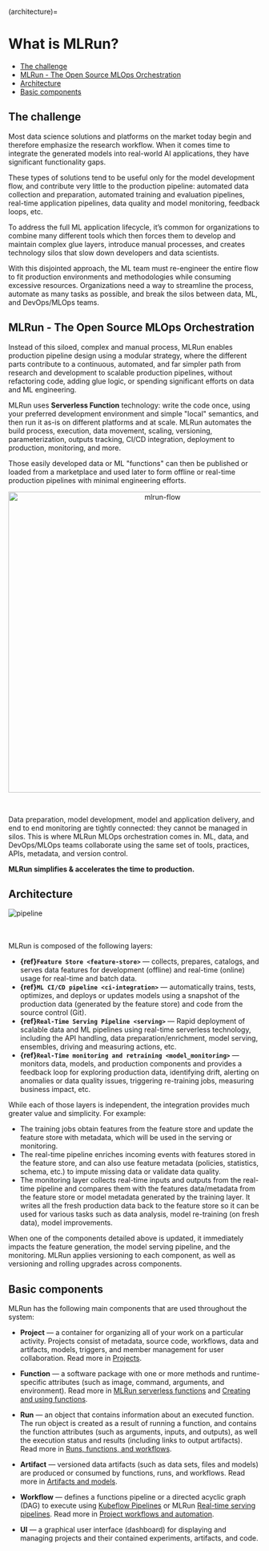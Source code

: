 (architecture)=
# What is MLRun? <!-- omit in toc -->
- [The challenge](#the-challenge)
- [MLRun - The Open Source MLOps Orchestration](#why-mlrun)
- [Architecture](#architecture)
- [Basic components](#basic-components)

<a id="the-challenge"></a>
## The challenge

Most data science solutions and platforms on the market today begin and therefore emphasize the research workflow. 
When it comes time to integrate the generated models into real-world AI applications, they have significant functionality gaps.

These types of solutions tend to be useful only for the model development flow, and contribute very little to the production pipeline: 
automated data collection and preparation, automated training and evaluation pipelines, real-time application pipelines, 
data quality and model monitoring, feedback loops, etc.

To address the full ML application lifecycle, it’s common for organizations to combine many different tools which then forces 
them to develop and maintain complex glue layers, introduce manual processes, and creates technology silos that slow down 
developers and data scientists. 

With this disjointed approach, the ML team must re-engineer the entire flow to fit production environments and methodologies 
while consuming excessive resources. Organizations need a way to streamline the process, 
automate as many tasks as possible, and break the silos between data, ML, and DevOps/MLOps teams.

<a id="why-mlrun"></a>
## MLRun - The Open Source MLOps Orchestration

Instead of this siloed, complex and manual process, MLRun enables production pipeline design using a modular strategy, 
where the different parts contribute to a continuous, automated, and far simpler path from research and development to scalable 
production pipelines, without refactoring code, adding glue logic, or spending significant efforts on data and ML engineering.

MLRun uses **Serverless Function** technology: write the code once, using your preferred development environment and 
simple "local" semantics, and then run it as-is on different platforms and at scale. MLRun automates the build process, execution, 
data movement, scaling, versioning, parameterization, outputs tracking, CI/CD integration, deployment to production, monitoring, and more. 

Those easily developed data or ML "functions" can then be published or loaded from a marketplace and used later to form offline or real-time 
production pipelines with minimal engineering efforts.

<p align="center"><img src="_static/images/mlrun-flow.png" alt="mlrun-flow" width="600"/></p><br>

Data preparation, model development, model and application delivery, and end to end monitoring are tightly connected: 
they cannot be managed in silos. This is where MLRun MLOps orchestration comes in. ML, data, and DevOps/MLOps teams 
collaborate using the same set of tools, practices, APIs, metadata, and version control.

<b>MLRun simplifies & accelerates the time to production.</b>

## Architecture 

<img src="_static/images/pipeline.png" alt="pipeline"/>

<br><br>
MLRun is composed of the following layers:

- **{ref}`Feature Store <feature-store>`** &mdash; collects, prepares, catalogs, and serves data features for development (offline) and real-time (online) 
usage for real-time and batch data.
- **{ref}`ML CI/CD pipeline <ci-integration>`** &mdash; automatically trains, tests, optimizes, and deploys or updates models using a snapshot of the production 
data (generated by the feature store) and code from the source control (Git).
- **{ref}`Real-Time Serving Pipeline <serving>`** &mdash; Rapid deployment of scalable data and ML pipelines using real-time serverless technology, including 
the API handling, data preparation/enrichment, model serving, ensembles, driving and measuring actions, etc.
- **{ref}`Real-Time monitoring and retraining <model_monitoring>`** &mdash; monitors data, models, and production components and provides a feedback loop for exploring production data, identifying drift, alerting on anomalies or data quality issues, triggering re-training jobs, measuring business impact, etc.

While each of those layers is independent, the integration provides much greater value and simplicity. For example:
- The training jobs obtain features from the feature store and update the feature store with metadata, which will be used in the serving or monitoring.
- The real-time pipeline enriches incoming events with features stored in the feature store, and can also use feature metadata (policies, statistics, schema, etc.) to impute missing data or validate data quality.
- The monitoring layer collects real-time inputs and outputs from the real-time pipeline and compares them with the features data/metadata from the feature store or model metadata generated by the training layer. It writes all the fresh production data back to the feature store so it can be used for various tasks such as data analysis, model re-training (on fresh data), model improvements.

When one of the components detailed above is updated, it immediately impacts the feature generation, the model serving pipeline, and the monitoring. MLRun applies versioning to each component, as well as versioning and rolling upgrades across components.

<a id="basic-components"></a>
## Basic components

MLRun has the following main components that are used throughout the system:

- <a id="def-project"></a>**Project** &mdash; a container for organizing all of your work on a particular activity.
    Projects consist of metadata, source code, workflows, data and artifacts, models, triggers, and member management for user collaboration. Read more in [Projects](./projects/project.html).

- <a id="def-function"></a>**Function** &mdash; a software package with one or more methods and runtime-specific attributes (such as image, command, arguments, and environment). Read more in [MLRun serverless functions](./concepts/functions-concepts.html) and [Creating and using functions](./runtimes/functions.html).

- <a id="def-run"></a>**Run** &mdash; an object that contains information about an executed function.
    The run object is created as a result of running a function, and contains the function attributes (such as arguments, inputs, and outputs), as well the execution status and results (including links to output artifacts). Read more in [Runs, functions, and workflows](./concepts/runs-experiments-workflows.html).

- <a id="def-artifact"></a>**Artifact** &mdash; versioned data artifacts (such as data sets, files and models) are produced or consumed by functions, runs, and workflows. Read more in [Artifacts and models](./store/artifacts.html).

- <a id="def-workflow"></a>**Workflow** &mdash; defines a functions pipeline or a directed acyclic graph (DAG) to execute using [Kubeflow Pipelines](https://www.kubeflow.org/docs/pipelines/pipelines-quickstart/)
  or MLRun [Real-time serving pipelines](./serving/serving-graph.html). Read more in [Project workflows and automation](./projects/workflows.html).
  
- **UI** &mdash; a graphical user interface (dashboard) for displaying and managing projects and their contained experiments, artifacts, and code.